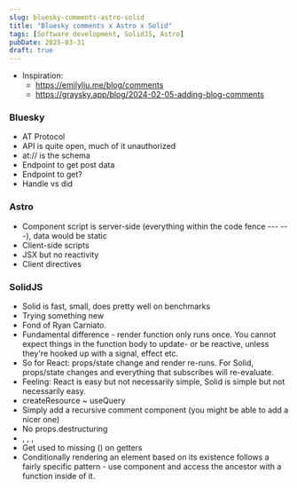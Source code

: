 ```yaml
---
slug: bluesky-comments-astro-solid
title: "Bluesky comments x Astro x Solid"
tags: [Software development, SolidJS, Astro]
pubDate: 2025-03-31
draft: true
---
```


- Inspiration:
  - https://emilyliu.me/blog/comments
  - https://graysky.app/blog/2024-02-05-adding-blog-comments

### Bluesky

- AT Protocol
- API is quite open, much of it unauthorized
- at:// is the schema
- Endpoint to get post data
- Endpoint to get?
- Handle vs did

### Astro

- Component script is server-side (everything within the code fence --- ---), data would be static
- Client-side scripts
- JSX but no reactivity
- Client directives

### SolidJS

- Solid is fast, small, does pretty well on benchmarks
- Trying something new
- Fond of Ryan Carniato.
- Fundamental difference - render function only runs once. You cannot expect things in the function body to update- or be reactive, unless they're hooked up with a signal, effect etc.
- So for React: props/state change and render re-runs. For Solid, props/state changes and everything that subscribes will re-evaluate.
- Feeling: React is easy but not necessarily simple, Solid is simple but not necessarily easy.
- createResource ~ useQuery
- Simply add a recursive comment component (you might be able to add a nicer one)
- No props.destructuring
- <Show>, <For>, <Switch>, <Match>
- Get used to missing () on getters
- Conditionally rendering an element based on its existence follows a fairly specific pattern - use <Show> component and access the ancestor with a function inside of it.
